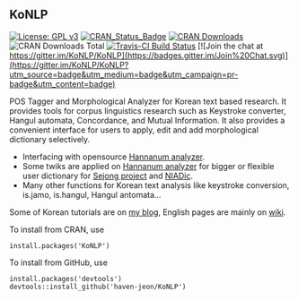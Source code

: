 KoNLP
---------------


[![License: GPL v3](https://img.shields.io/badge/License-GPL%20v3-blue.svg)](http://www.gnu.org/licenses/gpl-3.0)
[![CRAN_Status_Badge](http://www.r-pkg.org/badges/version/KoNLP)](http://cran.r-project.org/package=KoNLP)
[![CRAN Downloads](http://cranlogs.r-pkg.org/badges/KoNLP)](http://cran.r-project.org/package=KoNLP)
![CRAN Downloads Total](http://cranlogs.r-pkg.org/badges/grand-total/KoNLP?color=brightgreen)
[![Travis-CI Build Status](https://travis-ci.org/haven-jeon/KoNLP.svg?branch=master)](https://travis-ci.org/haven-jeon/KoNLP)
[![Join the chat at https://gitter.im/KoNLP/KoNLP](https://badges.gitter.im/Join%20Chat.svg)](https://gitter.im/KoNLP/KoNLP?utm_source=badge&utm_medium=badge&utm_campaign=pr-badge&utm_content=badge)


POS Tagger and Morphological Analyzer for Korean text based research. It provides tools for corpus linguistics research such as Keystroke converter, Hangul automata, Concordance, and Mutual Information. It also provides a convenient interface for users to apply, edit and add morphological dictionary selectively. 

  - Interfacing with opensource [Hannanum analyzer](http://semanticweb.kaist.ac.kr/home/index.php/HanNanum).
  - Some twiks are applied on [Hannanum analyzer](https://github.com/haven-jeon/HanNanum-Analyzer) for bigger or flexible user dictionary for [Sejong project](http://www.sejong.or.kr/) and [NIADic](https://github.com/haven-jeon/NIADic). 
  - Many other functions for Korean text analysis like keystroke conversion, is.jamo, is.hangul, Hangul antomata...   

Some of Korean tutorials are on [my blog](http://freesearch.pe.kr), English pages are mainly on [wiki](https://github.com/haven-jeon/KoNLP/wiki).

To install from CRAN, use

    install.packages('KoNLP')

To install from GitHub, use

    install.packages('devtools')
    devtools::install_github('haven-jeon/KoNLP')

